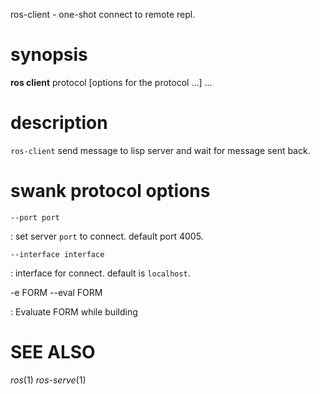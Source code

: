 ros-client - one-shot connect to remote repl.

# synopsis

**ros client** protocol [options for the protocol ...] ...

<!-- # subcommands -->
<!-- somecommand -->
 
<!--   : description. end with a period. -->

# description

`ros-client` send message to lisp server and wait for message sent back.

# swank protocol options

`--port port`

  : set server `port` to connect. default port 4005.

`--interface interface`

  : interface for connect. default is `localhost`.

-e FORM     --eval FORM

  : Evaluate FORM while building

<!-- # options -->
<!--  -->
<!-- # Environmental Variables -->

# SEE ALSO
_ros_(1) _ros-serve_(1)
